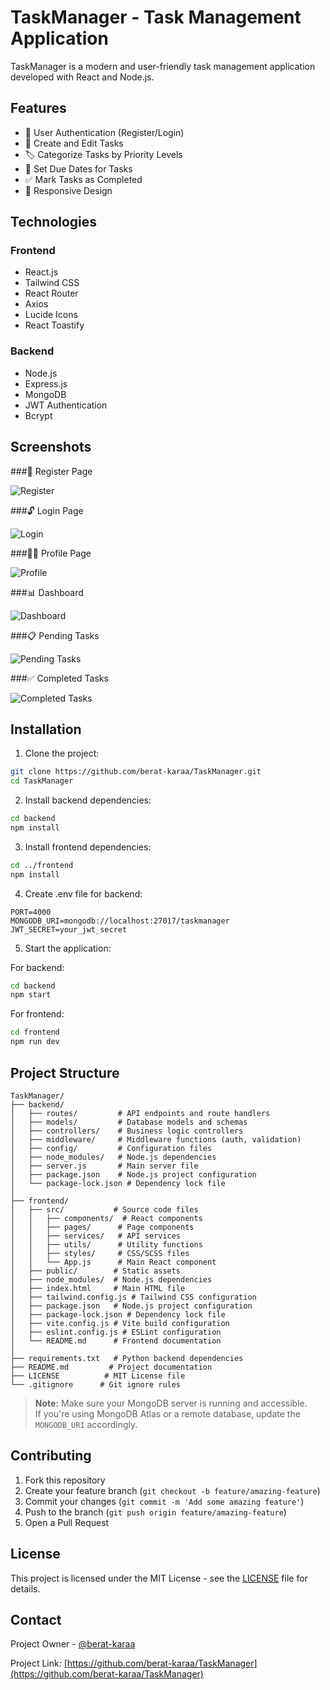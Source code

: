 # TaskManager - Task Management Application

TaskManager is a modern and user-friendly task management application developed with React and Node.js.

## Features

- 🔐 User Authentication (Register/Login)
- 📝 Create and Edit Tasks
- 🏷️ Categorize Tasks by Priority Levels
- 📅 Set Due Dates for Tasks
- ✅ Mark Tasks as Completed
- 📱 Responsive Design

## Technologies

### Frontend
- React.js
- Tailwind CSS
- React Router
- Axios
- Lucide Icons
- React Toastify

### Backend
- Node.js
- Express.js
- MongoDB
- JWT Authentication
- Bcrypt

## Screenshots

###🔐 Register Page

![Register](./Screenshots/register.png)

###🔓 Login Page

![Login](./Screenshots/login.png)

###🧑‍💼 Profile Page

![Profile](./Screenshots/profile.png)

###📊 Dashboard

![Dashboard](./Screenshots/dashboard.png)

###📋 Pending Tasks

![Pending Tasks](./Screenshots/pending.png)

###✅ Completed Tasks

![Completed Tasks](./Screenshots/completed.png)



## Installation

1. Clone the project:
```bash
git clone https://github.com/berat-karaa/TaskManager.git
cd TaskManager
```

2. Install backend dependencies:
```bash
cd backend
npm install
```

3. Install frontend dependencies:
```bash
cd ../frontend
npm install
```

4. Create .env file for backend:
```env
PORT=4000
MONGODB_URI=mongodb://localhost:27017/taskmanager
JWT_SECRET=your_jwt_secret
```

5. Start the application:

For backend:
```bash
cd backend
npm start
```

For frontend:
```bash
cd frontend
npm run dev
```

## Project Structure

```
TaskManager/
├── backend/
│   ├── routes/         # API endpoints and route handlers
│   ├── models/         # Database models and schemas
│   ├── controllers/    # Business logic controllers
│   ├── middleware/     # Middleware functions (auth, validation)
│   ├── config/         # Configuration files
│   ├── node_modules/   # Node.js dependencies
│   ├── server.js       # Main server file
│   ├── package.json    # Node.js project configuration
│   └── package-lock.json # Dependency lock file
│
├── frontend/
│   ├── src/           # Source code files
│   │   ├── components/  # React components
│   │   ├── pages/      # Page components
│   │   ├── services/   # API services
│   │   ├── utils/      # Utility functions
│   │   ├── styles/     # CSS/SCSS files
│   │   └── App.js      # Main React component
│   ├── public/        # Static assets
│   ├── node_modules/  # Node.js dependencies
│   ├── index.html     # Main HTML file
│   ├── tailwind.config.js # Tailwind CSS configuration
│   ├── package.json   # Node.js project configuration
│   ├── package-lock.json # Dependency lock file
│   ├── vite.config.js # Vite build configuration
│   ├── eslint.config.js # ESLint configuration
│   └── README.md      # Frontend documentation
│
├── requirements.txt   # Python backend dependencies
├── README.md         # Project documentation
├── LICENSE          # MIT License file
└── .gitignore      # Git ignore rules
```

> **Note:** Make sure your MongoDB server is running and accessible.  
> If you're using MongoDB Atlas or a remote database, update the `MONGODB_URI` accordingly.

## Contributing

1. Fork this repository
2. Create your feature branch (`git checkout -b feature/amazing-feature`)
3. Commit your changes (`git commit -m 'Add some amazing feature'`)
4. Push to the branch (`git push origin feature/amazing-feature`)
5. Open a Pull Request

## License

This project is licensed under the MIT License - see the [LICENSE](LICENSE) file for details.

## Contact

Project Owner - [@berat-karaa](https://github.com/berat-karaa)

Project Link: [https://github.com/berat-karaa/TaskManager](https://github.com/berat-karaa/TaskManager) 
